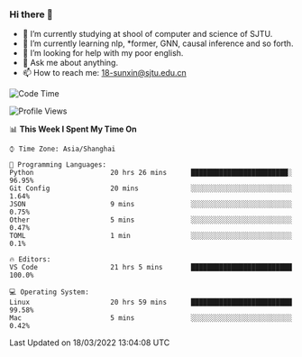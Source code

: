 ### Hi there 👋

<!--
**sunxin000/sunxin000** is a ✨ _special_ ✨ repository because its `README.md` (this file) appears on your GitHub profile.

Here are some ideas to get you started:

- 🔭 I’m currently working on ...
- 🌱 I’m currently learning ...
- 👯 I’m looking to collaborate on ...
- 🤔 I’m looking for help with ...
- 💬 Ask me about ...
- 📫 How to reach me: ...
- 😄 Pronouns: ...
- ⚡ Fun fact: ...
-->
- 🏫 I’m currently studying at shool of computer and science of SJTU.
- 🌱 I’m currently learning nlp, \*former, GNN, causal inference and so forth.
- 🤔 I’m looking for help with my poor english.
- 💬 Ask me about anything.
- 📫 How to reach me: 18-sunxin@sjtu.edu.cn
<!--START_SECTION:waka-->
![Code Time](http://img.shields.io/badge/Code%20Time-122%20hrs%2028%20mins-blue)

![Profile Views](http://img.shields.io/badge/Profile%20Views-1-blue)

📊 **This Week I Spent My Time On** 

```text
⌚︎ Time Zone: Asia/Shanghai

💬 Programming Languages: 
Python                   20 hrs 26 mins      ████████████████████████░   96.95% 
Git Config               20 mins             ░░░░░░░░░░░░░░░░░░░░░░░░░   1.64% 
JSON                     9 mins              ░░░░░░░░░░░░░░░░░░░░░░░░░   0.75% 
Other                    5 mins              ░░░░░░░░░░░░░░░░░░░░░░░░░   0.47% 
TOML                     1 min               ░░░░░░░░░░░░░░░░░░░░░░░░░   0.1%

🔥 Editors: 
VS Code                  21 hrs 5 mins       █████████████████████████   100.0%

💻 Operating System: 
Linux                    20 hrs 59 mins      █████████████████████████   99.58% 
Mac                      5 mins              ░░░░░░░░░░░░░░░░░░░░░░░░░   0.42%

```


 Last Updated on 18/03/2022 13:04:08 UTC
<!--END_SECTION:waka-->

